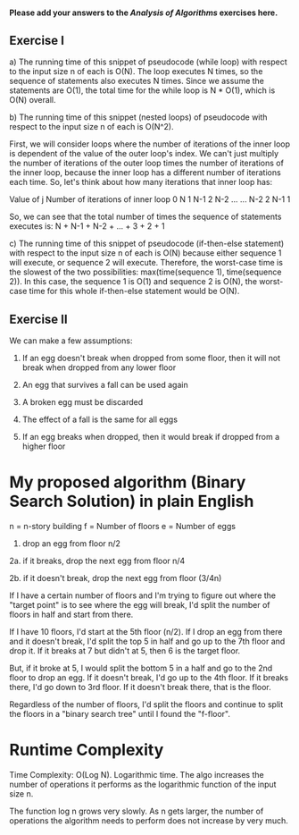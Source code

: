 #### Please add your answers to the ***Analysis of  Algorithms*** exercises here.

## Exercise I

a) The running time of this snippet of pseudocode (while loop) with respect to the input size n of each is O(N). The loop executes N times, so the sequence of statements also executes N times. Since we assume the statements are O(1), the total time for the while loop is N * O(1), which is O(N) overall.


b) The running time of this snippet (nested loops) of pseudocode with respect to the input size n of each is O(N^2). 

First, we will consider loops where the number of iterations of the inner loop is dependent of the value of the outer loop's index. We can't just multiply the number of iterations of the outer loop times the number of iterations of the inner loop, because the inner loop has a different number of iterations each time. So, let's think about how many iterations that inner loop has: 

Value of j        Number of iterations of inner loop
0                 N
1                 N-1
2                 N-2
...               ...
N-2               2
N-1               1

So, we can see that the total number of times the sequence of statements executes is: N + N-1 + N-2 + ... + 3 + 2 + 1


c) The running time of this snippet of pseudocode (if-then-else statement) with respect to the input size n of each is O(N) because either sequence 1 will execute, or sequence 2 will execute. Therefore, the worst-case time is the slowest of the two possibilities: max(time(sequence 1), time(sequence 2)). In this case, the sequence 1 is O(1) and sequence 2 is O(N), the worst-case time for this whole if-then-else statement would be O(N).


## Exercise II

We can make a few assumptions:

1. If an egg doesn't break when dropped from some floor, then it will not break when dropped from any lower floor

2. An egg that survives a fall can be used again

3. A broken egg must be discarded

4. The effect of a fall is the same for all eggs

5. If an egg breaks when dropped, then it would break if dropped from a higher floor

# My proposed algorithm (Binary Search Solution) in plain English

n = n-story building
f = Number of floors 
e = Number of eggs 

1. drop an egg from floor n/2

2a. if it breaks, drop the next egg from floor n/4

2b. if it doesn't break, drop the next egg from floor (3/4n)

If I have a certain number of floors and I'm trying to figure out where the "target point" is to see where the egg will break, I'd split the number of floors in half and start from there.

If I have 10 floors, I'd start at the 5th floor (n/2). If I drop an egg from there and it doesn't break, I'd split the top 5 in half and go up to the 7th floor and drop it. If it breaks at 7 but didn't at 5, then 6 is the target floor. 

But, if it broke at 5, I would split the bottom 5 in a half and go to the 2nd floor to drop an egg. If it doesn't break, I'd go up to the 4th floor. If it breaks there, I'd go down to 3rd floor. If it doesn't break there, that is the floor.

Regardless of the number of floors, I'd split the floors and continue to split the floors in a "binary search tree" until I found the "f-floor". 

# Runtime Complexity

Time Complexity: O(Log N). Logarithmic time. The algo increases the number of operations it performs as the logarithmic function of the input size n. 

The function log n grows very slowly. As n gets larger, the number of operations the algorithm needs to perform does not increase by very much.





